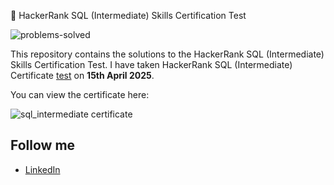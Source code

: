 🧠 HackerRank SQL (Intermediate) Skills Certification Test

![problems-solved](https://img.shields.io/badge/problem%20solved-2-1f72ff.svg)

This repository contains the solutions to the HackerRank SQL (Intermediate) Skills Certification Test. I have taken HackerRank SQL (Intermediate) Certificate [test](https://www.hackerrank.com/skills-verification/sql_intermediate) on __15th April 2025__. <br>

You can view the certificate here:

![sql_intermediate certificate](https://github.com/user-attachments/assets/28f7681b-add6-4f2c-8643-01f91bd32e7e)

## Follow me

- [LinkedIn](https://www.linkedin.com/in/senthil-kumar-4b282591/)<br/>

